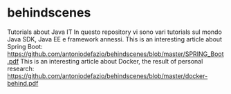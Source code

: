 # behindscenes
Tutorials about Java IT
In questo repository vi sono vari tutorials sul mondo Java SDK, Java EE e framework annessi.
This is an interesting article about Spring Boot: https://github.com/antoniodefazio/behindscenes/blob/master/SPRING_Boot.pdf
This is an interesting article about Docker, the result of personal research: https://github.com/antoniodefazio/behindscenes/blob/master/docker-behind.pdf

